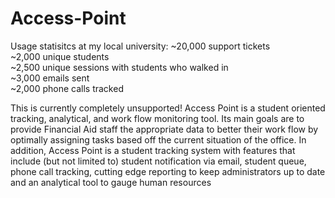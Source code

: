Access-Point
============
Usage statisitcs at my local university:
~20,000 support tickets<br>
~2,000 unique students<br>
~2,500 unique sessions with students who walked in<br>
~3,000 emails sent<br>
~2,000 phone calls tracked<br>

This is currently completely unsupported!
Access Point is a student oriented tracking, analytical, and work flow monitoring tool. Its main goals are to provide Financial Aid staff the appropriate data to better their work flow by optimally assigning tasks based off the current situation of the office. In addition, Access Point is a student tracking system with features that include (but not limited to) student notification via email, student queue, phone call tracking, cutting edge reporting to keep administrators up to date and an analytical tool to gauge human resources
